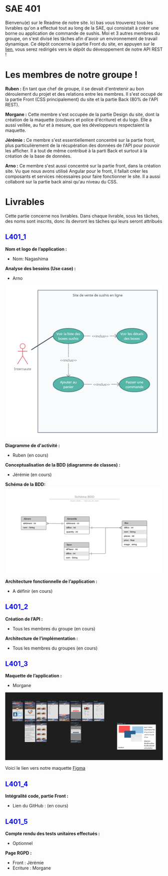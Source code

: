 # SAE 401

Bienvenu(e) sur le Readme de notre site. Ici bas vous trouverez tous les livrables qu'on a effectué tout au long de la SAE, qui consistait à créer une borne ou application de commande de sushis. Moi et 3 autres membres du groupe, on s'est divisé les tâches afin d'avoir un environnement de travail dynamique. Ce dépôt concerne la partie Front du site, en appuyen sur le [lien](https://github.com/RubenDavidAbreu/REST-API), vous serez redirigés vers le dépôt du déveoppement de notre API REST !

# Les membres de notre groupe !

**Ruben :**
En tant que chef de groupe, il se devait d'entretenir au bon déroulement du projet et des relations entre les membres. Il s'est occupé de la partie Front (CSS principalement) du site et la partie Back (80% de l'API REST).

**Morgane :**
Cette membre s'est occupée de la partie Design du site, dont la création de la maquette (couleurs et police d'écriture) et du logo. Elle a aussi veillée, au fur et à mesure, que les développeurs respectaient la maquette. 

**Jérémie :**
Ce membre s'est essentiellement concentré sur la partie front, plus particulièrement de la récupération des données de l'API pour pouvoir les afficher. Il a tout de même contribué à la parti Back et surtout à la création de la base de données.

**Arno :**
Ce membre s'est aussi concentré sur la partie front, dans la création site. Vu que nous avons utilisé Angular pour le front, il fallait créer les composants et services nécessaires pour faire fonctionner le site. Il a aussi collaboré sur la partie back ainsi qu'au niveau du CSS.

# Livrables

Cette partie concerne nos livrables. Dans chaque livrable, sous les tâches, des noms sont inscrits, donc ils devront les tâches qui leurs seront attribués 

<h2 style="color: blue;">L401_1</h2>

**Nom et logo de l’application :**
- Nom: Nagashima

**Analyse des besoins (Use case) :**
- Arno
  
![Diagramme Use Case](gitimg/Usecase.png "Use Case")


**Diagramme de d'activité :**
- Ruben (en cours)


**Conceptualisation de la BDD (diagramme de classes) :**
- Jérémie (en cours)


**Schéma de la BDD:**
![BDD](gitimg/BDD.png "BDD")


**Architecture fonctionnelle de l’application :**
- A définir (en cours)

<h2 style="color: blue;">L401_2</h2>

**Création de l’API :**
- Tous les membres du groupe (en cours)

**Architecture de l’implémentation :**
- Tous les membres du groupes (en cours)

<h2 style="color: blue;">L401_3</h2>

**Maquette de l’application :**
- Morgane

![Figma](gitimg/figma.png "Maquette Figma")

Voici le lien vers notre maquette [Figma](https://www.figma.com/file/js3IPJ5lyDuOkkbZxPp5JI/SAE-401---Sushi?type=design&node-id=0-1&mode=design&t=OsKSFu5Ozi29BfzR-0)

<h2 style="color: blue;">L401_4</h2>

**Intégralité code, partie Front :**
- Lien du GitHub : (en cours)

<h2 style="color: blue;">L401_5</h2>

**Compte rendu des tests unitaires effectués :**
- Optionnel

**Page RGPD :**
- Front : Jérémie
- Ecriture : Morgane

